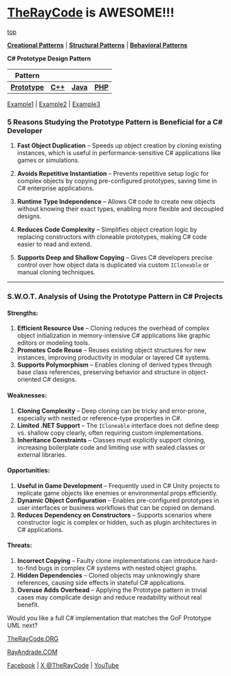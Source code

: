 # [TheRayCode](../../../README.md) is AWESOME!!!

[top](../README.md)

**[Creational Patterns](../README.md)** | **[Structural Patterns](../../Structural/README.md)** | **[Behavioral Patterns](../../Behavioral/README.md)**

**C# Prototype Design Pattern**

|Pattern|   |   |   |
|---|---|---|---|
|  [**Prototype**](README.md) | [**C++**](../../../CPP/Creational/Prototype/README.md) | [**Java**](../../../Java/Creational/Prototype/README.md) | [**PHP**](../../../PHP/Creational/Prototype/README.md) |

[Example1](Example1/README.md) | [Example2](Example2/README.md) | [Example3](Example3/README.md)  

### **5 Reasons Studying the Prototype Pattern is Beneficial for a C# Developer**

1. **Fast Object Duplication** – Speeds up object creation by cloning existing instances, which is useful in performance-sensitive C# applications like games or simulations.

2. **Avoids Repetitive Instantiation** – Prevents repetitive setup logic for complex objects by copying pre-configured prototypes, saving time in C# enterprise applications.

3. **Runtime Type Independence** – Allows C# code to create new objects without knowing their exact types, enabling more flexible and decoupled designs.

4. **Reduces Code Complexity** – Simplifies object creation logic by replacing constructors with cloneable prototypes, making C# code easier to read and extend.

5. **Supports Deep and Shallow Copying** – Gives C# developers precise control over how object data is duplicated via custom `ICloneable` or manual cloning techniques.

---

### **S.W\.O.T. Analysis of Using the Prototype Pattern in C# Projects**

#### **Strengths:**

1. **Efficient Resource Use** – Cloning reduces the overhead of complex object initialization in memory-intensive C# applications like graphic editors or modeling tools.
2. **Promotes Code Reuse** – Reuses existing object structures for new instances, improving productivity in modular or layered C# systems.
3. **Supports Polymorphism** – Enables cloning of derived types through base class references, preserving behavior and structure in object-oriented C# designs.

#### **Weaknesses:**

1. **Cloning Complexity** – Deep cloning can be tricky and error-prone, especially with nested or reference-type properties in C#.
2. **Limited .NET Support** – The `ICloneable` interface does not define deep vs. shallow copy clearly, often requiring custom implementations.
3. **Inheritance Constraints** – Classes must explicitly support cloning, increasing boilerplate code and limiting use with sealed classes or external libraries.

#### **Opportunities:**

1. **Useful in Game Development** – Frequently used in C# Unity projects to replicate game objects like enemies or environmental props efficiently.
2. **Dynamic Object Configuration** – Enables pre-configured prototypes in user interfaces or business workflows that can be copied on demand.
3. **Reduces Dependency on Constructors** – Supports scenarios where constructor logic is complex or hidden, such as plugin architectures in C# applications.

#### **Threats:**

1. **Incorrect Copying** – Faulty clone implementations can introduce hard-to-find bugs in complex C# systems with nested object graphs.
2. **Hidden Dependencies** – Cloned objects may unknowingly share references, causing side effects in stateful C# applications.
3. **Overuse Adds Overhead** – Applying the Prototype pattern in trivial cases may complicate design and reduce readability without real benefit.

Would you like a full C# implementation that matches the GoF Prototype UML next?


[TheRayCode.ORG](https://www.TheRayCode.org)

[RayAndrade.COM](https://www.RayAndrade.com)

[Facebook](https://www.facebook.com/TheRayCode/) | [X @TheRayCode](https://www.x.com/TheRayCode/) | [YouTube](https://www.youtube.com/TheRayCode/)
